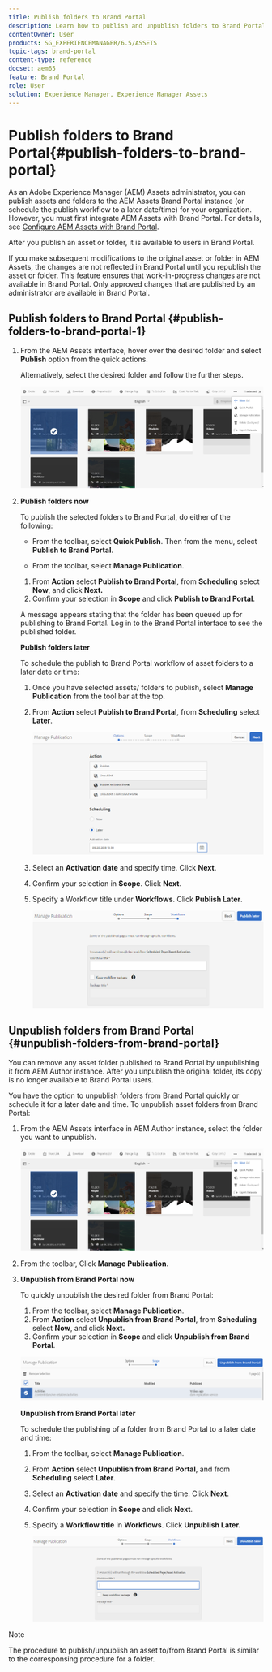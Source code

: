 ```yaml
---
title: Publish folders to Brand Portal
description: Learn how to publish and unpublish folders to Brand Portal.
contentOwner: User
products: SG_EXPERIENCEMANAGER/6.5/ASSETS
topic-tags: brand-portal
content-type: reference
docset: aem65
feature: Brand Portal
role: User
solution: Experience Manager, Experience Manager Assets
---
```

# Publish folders to Brand Portal{#publish-folders-to-brand-portal}

As an Adobe Experience Manager (AEM) Assets administrator, you can publish assets and folders to the AEM Assets Brand Portal instance (or schedule the publish workflow to a later date/time) for your organization. However, you must first integrate AEM Assets with Brand Portal. For details, see [Configure AEM Assets with Brand Portal](/help/assets/configure-aem-assets-with-brand-portal.md).

After you publish an asset or folder, it is available to users in Brand Portal.

If you make subsequent modifications to the original asset or folder in AEM Assets, the changes are not reflected in Brand Portal until you republish the asset or folder. This feature ensures that work-in-progress changes are not available in Brand Portal. Only approved changes that are published by an administrator are available in Brand Portal.

## Publish folders to Brand Portal {#publish-folders-to-brand-portal-1}

1. From the AEM Assets interface, hover over the desired folder and select **Publish** option from the quick actions.

   Alternatively, select the desired folder and follow the further steps.

   ![publish2bp](assets/publish2bp.png)

1. **Publish folders now**

   To publish the selected folders to Brand Portal, do either of the following:

    * From the toolbar, select **Quick Publish**. Then from the menu, select **Publish to Brand Portal**.

    * From the toolbar, select **Manage Publication**.

    1. From **Action** select **Publish to Brand Portal**, from **Scheduling** select **Now**, and click **Next.**
    1. Confirm your selection in **Scope** and click **Publish to Brand Portal**.

   A message appears stating that the folder has been queued up for publishing to Brand Portal. Log in to the Brand Portal interface to see the published folder.

   **Publish folders later**

   To schedule the publish to Brand Portal workflow of asset folders to a later date or time:

    1. Once you have selected assets/ folders to publish, select **Manage Publication** from the tool bar at the top.
    1. From **Action** select **Publish to Brand Portal**, from **Scheduling** select **Later**.

       ![publishlaterbp](assets/publishlaterbp.png)

    1. Select an **Activation date** and specify time. Click **Next**.
    1. Confirm your selection in **Scope**. Click **Next**.
    1. Specify a Workflow title under **Workflows**. Click **Publish Later**.

       ![manageschedulepub](assets/manageschedulepub.png)

## Unpublish folders from Brand Portal {#unpublish-folders-from-brand-portal}

You can remove any asset folder published to Brand Portal by unpublishing it from AEM Author instance. After you unpublish the original folder, its copy is no longer available to Brand Portal users.

You have the option to unpublish folders from Brand Portal quickly or schedule it for a later date and time. To unpublish asset folders from Brand Portal:

1. From the AEM Assets interface in AEM Author instance, select the folder you want to unpublish.

   ![publish2bp-1](assets/publish2bp.png)

1. From the toolbar, Click **Manage Publication**.

1. **Unpublish from Brand Portal now**

   To quickly unpublish the desired folder from Brand Portal:

    1. From the toolbar, select **Manage Publication**.
    1. From **Action** select **Unpublish from Brand Portal**, from **Scheduling** select **Now**, and click **Next.**
    1. Confirm your selection in **Scope** and click **Unpublish from Brand Portal**.

   ![confirm-unpublish](assets/confirm-unpublish.png)

   **Unpublish from Brand Portal later**

   To schedule the publishing of a folder from Brand Portal to a later date and time:

    1. From the toolbar, select **Manage Publication**.
    1. From **Action** select **Unpublish from Brand Portal**, and from **Scheduling** select **Later**.
    1. Select an **Activation date** and specify the time. Click **Next**.
    1. Confirm your selection in **Scope** and click **Next**.
    1. Specify a **Workflow title** in **Workflows**. Click **Unpublish Later.**

       ![unpublishworkflows](assets/unpublishworkflows.png)

>[!NOTE]
>
>The procedure to publish/unpublish an asset to/from Brand Portal is similar to the corresponsing procedure for a folder.
